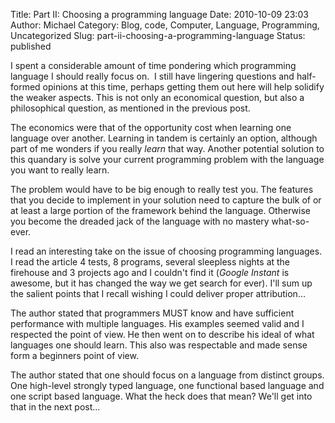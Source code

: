 Title: Part II: Choosing a programming language
Date: 2010-10-09 23:03
Author: Michael
Category: Blog, code, Computer, Language, Programming, Uncategorized
Slug: part-ii-choosing-a-programming-language
Status: published

I spent a considerable amount of time pondering which programming
language I should really focus on.  I still have lingering questions and
half-formed opinions at this time, perhaps getting them out here will
help solidify the weaker aspects. This is not only an economical
question, but also a philosophical question, as mentioned in the
previous post.

The economics were that of the opportunity cost when learning one
language over another. Learning in tandem is certainly an option,
although part of me wonders if you really *learn* that way. Another
potential solution to this quandary is solve your current programming
problem with the language you want to really learn.

The problem would have to be big enough to really test you. The features
that you decide to implement in your solution need to capture the bulk
of or at least a large portion of the framework behind the language.
Otherwise you become the dreaded jack of the language with no mastery
what-so-ever.

I read an interesting take on the issue of choosing programming
languages. I read the article 4 tests, 8 programs, several sleepless
nights at the firehouse and 3 projects ago and I couldn't find it
(*Google Instant* is awesome, but it has changed the way we get search
for ever). I'll sum up the salient points that I recall wishing I could
deliver proper attribution...

The author stated that programmers MUST know and have sufficient
performance with multiple languages. His examples seemed valid and I
respected the point of view. He then went on to describe his ideal of
what languages one should learn. This also was respectable and made
sense form a beginners point of view.

The author stated that one should focus on a language from distinct
groups. One high-level strongly typed language, one functional based
language and one script based language. What the heck does that mean?
We'll get into that in the next post...

